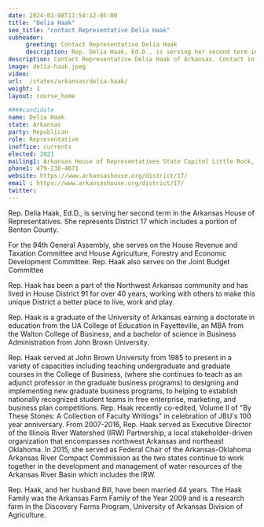 ```yaml
---
date: 2024-01-08T11:54:12-05:00
title: "Delia Haak"
seo_title: "contact Representative Delia Haak"
subheader:
     greeting: Contact Representative Delia Haak
     description: Rep. Delia Haak, Ed.D., is serving her second term in the Arkansas House of Representatives. She represents District 17 which includes a portion of Benton County. For the 94th General Assembly, she serves on the House Revenue and Taxation Committee and House Agriculture, Forestry and Economic Development Committee.
description: Contact Representative Delia Haak of Arkansas. Contact information for Delia Haak includes email address, phone number, and mailing address.
image: delia-haak.jpeg
video:
url:  /states/arkansas/delia-haak/
weight: 1
layout: course_home

####candidate
name: Delia Haak
state: Arkansas
party: Republican
role: Representative
inoffice: currents
elected: 2021
mailing1: Arkansas House of Representatives State Capitol Little Rock, AR 72201
phone1: 479-238-4671
website: https://www.arkansashouse.org/district/17/
email : https://www.arkansashouse.org/district/17/
twitter:
---
```


Rep. Delia Haak, Ed.D., is serving her second term in the Arkansas House of Representatives. She represents District 17 which includes a portion of Benton County.

For the 94th General Assembly, she serves on the House Revenue and Taxation Committee and House Agriculture, Forestry and Economic Development Committee. Rep. Haak also serves on the Joint Budget Committee


Rep. Haak has been a part of the Northwest Arkansas community and has lived in House District 91 for over 40 years, working with others to make this unique District a better place to live, work and play.

Rep. Haak is a graduate of the University of Arkansas earning a doctorate in education from the UA College of Education in Fayetteville, an MBA from the Walton College of Business, and a bachelor of science in Business Administration from John Brown University.

Rep. Haak served at John Brown University from 1985 to present in a variety of capacities including teaching undergraduate and graduate courses in the College of Business, (where she continues to teach as an adjunct professor in the graduate business programs) to designing and implementing new graduate business programs, to helping to establish nationally recognized student teams in free enterprise, marketing, and business plan competitions. Rep. Haak recently co-edited, Volume II of "By These Stones: A Collection of Faculty Writings" in celebration of JBU's 100 year anniversary.
From 2007-2016,  Rep. Haak served as Executive Director of the Illinois River Watershed (IRW) Partnership, a local stakeholder-driven organization that encompasses northwest Arkansas and northeast Oklahoma. In 2015, she served as Federal Chair of the Arkansas-Oklahoma Arkansas River Compact Commission as the two states continue to work together in the development and management of water resources of the Arkansas River Basin which includes the IRW.

Rep. Haak, and her husband Bill, have been married 44 years. The Haak Family was the Arkansas Farm Family of the Year 2009 and is a research farm in the Discovery Farms Program, University of Arkansas Division of Agriculture.
